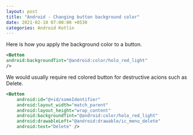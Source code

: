 ```yaml
---
layout: post
title: "Android - Changing button background color"
date: 2021-02-10 07:00:00 +0530
categories: Android Kotlin
---
```


Here is how you apply the background color to a button.

```xml
<Button
android:backgroundTint="@android:color/holo_red_light"
/>
```

We would usually require red colored button for destructive acions such as Delete.

```xml
<Button
    android:id="@+id/someIdentifier"
    android:layout_width="match_parent"
    android:layout_height="wrap_content"
    android:backgroundTint="@android:color/holo_red_light"
    android:drawableLeft="@android:drawable/ic_menu_delete"
    android:text="Delete" />
```